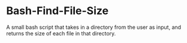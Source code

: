 # Bash-Find-File-Size
A small bash script that takes in a directory from the user as input, and returns the size of each file in that directory.
